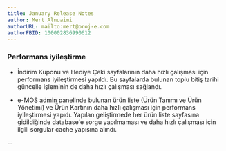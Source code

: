 ```yaml
---
title: January Release Notes
author: Mert Alnuaimi
authorURL: mailto:mert@proj-e.com
authorFBID: 100002836990612
---
```


<h3>Performans iyileştirme</h3>

- İndirim Kuponu ve Hediye Çeki sayfalarının daha hızlı çalışması için performans iyileştirmesi yapıldı. Bu sayfalarda bulunan toplu bitiş tarihi güncelle işleminin de daha hızlı çalışması sağlandı.

- e-MOS admin panelinde bulunan ürün liste (Ürün Tanımı ve Ürün Yönetimi) ve Ürün Kartının daha hızlı çalışması için performans iyileştirmesi yapıdı. Yapılan geliştirmede her ürün liste sayfasına gidildiğinde database'e sorgu yapılmaması ve daha hızlı çalışması için ilgili sorgular cache yapısına alındı.

--
